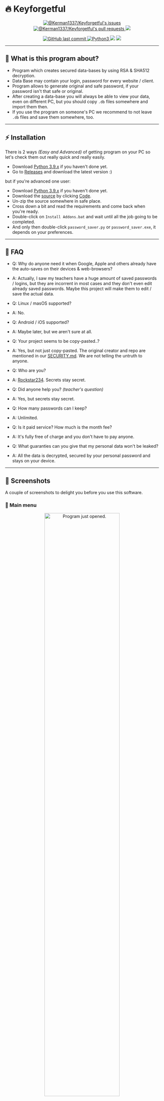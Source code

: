<!-- markdownlint-disable MD032 MD033-->
# 🔥 **Keyforgetful**

<p align="center">
  <a href="https://github.com/Kerman1337/Keyforgetful/issues">
    <img src="https://img.shields.io/github/issues/Kerman1337/Keyforgetful?color=0088ff&style=for-the-badge&logo=github" alt="@Kerman1337/Keyforgetful's issues"/>
  <a href="https://github.com/josee9988/project-template/pulls">
    <img src="https://img.shields.io/github/issues-pr/Kerman1337/Keyforgetful?color=0088ff&style=for-the-badge&logo=github" alt="@Kerman1337/Keyforgetful's pull requests"/>
  </a> 
  <a href="https://github.com/sponsors/Kerman1337">
  <img src="https://img.shields.io/badge/Sponsor-blue?logo=github-sponsors&style=for-the-badge&color=grey">
</a> 
</p>
<p align="center">
  <a href="https://github.com/Kerman1337/Keyforgetful"><img alt="GitHub last commit" src="https://img.shields.io/github/last-commit/Kerman1337/Keyforgetful">
  </a>
  <a href="https://www.python.org/downloads/release/python-380/"><img alt="Python3" src="https://img.shields.io/badge/built%20for-Python≥3.8.X-yellow.svg?style=flat">
  </a>
  <img src="https://img.shields.io/tokei/lines/github/Kerman1337/Keyforgetful">
  <a href="https://github.com/Kerman1337/Keyforgetful/releases"><img src="https://img.shields.io/github/v/release/Kerman1337/Keyforgetful">
  </a>
</p>
  
---

## 🤔 **What is this program about?**

* Program which creates secured data-bases by using RSA & SHA512 decryption.
* Data Base may contain your login, password for every website / client.
* Program allows to generate original and safe password, if your password isn't that safe or original.
* After creating a data-base you will always be able to view your data, even on different PC, but you should copy `.db` files somewhere and import them then.
* If you use the program on someone's PC we recommend to not leave `.db` files and save them somewhere, too.

---

## ⚡ **Installation**

There is 2 ways *(Easy and Advanced)* of getting program on your PC so let's check them out really quick and really easily.
  
* Download [Python 3.9.x](https://python.org/downloads/) if you haven't done yet.
* Go to [Releases](https://github.com/Kerman1337/Keyforgetful/releases) and download the latest version :)
  
  
but if you're advanced one user:
* Download [Python 3.9.x](https://python.org/downloads/) if you haven't done yet. 
* Download the [source](https://github.com/Kerman1337/Keyforgetful/archive/refs/heads/main.zip) by clicking [Code](https://github.com/Kerman1337/Keyforgetful/archive/refs/heads/main.zip).
* Un-zip the source somewhere in safe place.
* Cross down a bit and read the requirements and come back when you're ready.
* Double-click on `Install Addons.bat` and wait until all the job going to be completed.
* And only then double-click `password_saver.py` or `password_saver.exe`, it depends on your preferences.

---

## 📝 **FAQ**

* Q: Why do anyone need it when Google, Apple and others already have the auto-saves on their devices & web-browsers?
* A: Actually, I saw my teachers have a huge amount of saved passwords / logins, but they are incorrent in most cases and they don't even edit already saved passwords. Maybe this project will make them to edit / save the actual data.

* Q: Linux / masOS supported?
* A: No.

* Q: Android / iOS supported?
* A: Maybe later, but we aren't sure at all.
  
* Q: Your project seems to be copy-pasted..?
* A: Yes, but not just copy-pasted. The original creator and repo are mentioned in our [SECURITY.md](https://github.com/Kerman1337/Keyforgetful/security/policy). We are not telling the untruth to anyone.

* Q: Who are you?
* A: [Rockstar234](https://github.com/Rockstar234). Secrets stay secret.

* Q: Did anyone help you? *(teacher's question)*
* A: Yes, but secrets stay secret.

* Q: How many passwords can I keep?
* A: Unlimited.

* Q: Is it paid service? How much is the month fee?
* A: It's fully free of charge and you don't have to pay anyone.

* Q: What guaranties can you give that my personal data won't be leaked?
* A: All the data is decrypted, secured by your personal password and stays on your device.

---

## 📸 **Screenshots**

A couple of screenshots to delight you before you use this software.

### 🔺 Main menu

<p align="center">
  <img width="70%" height="70%" src="" alt="Program just opened.">
</p>

### 🔻 Data-Base creation tab

<p align="center">
  <img width="70%" height="70%" src="" alt="A tab when you're creating a profile.">
</p>

### 📃 Data-Base overview

<p align="center">
  <img width="70%" height="70%" src="" alt="Already created profile showcase.">
</p>

### 📝 Adding password / login tab

<p align="center">
  <img width="70%" height="70%" src="" alt="Adding a data to your data base.">
</p>

### 📋 Password / Login inside the data-base

<p align="center">
  <img width="70%" height="70%" src="" alt="The list of information you added.">
</p>

---

### 🌲 **Project tree**

The list of files that [Keyforgetful](https://github.com/Kerman1337/Keyforgetful) includes in itself! 🙈

```text
├── CHANGELOG.md
├── data
│   ├── .gitkeep
├── drawio
│   ├── ps_database.drawio
│   ├── ps_sync.drawio
│   ├── ps_module.drawio
│   ├── ps_windows.drawio
├── py
│   ├── ui
│   │   ├── about_ui.py
│   │   ├── adding_data_ui.py
│   │   ├── change_ui.py
│   │   ├── database_creation_ui.py
│   │   ├── loading_db_ui.py
│   │   ├── main_menu_ui.py
│   │   ├── settings_ui.py
│   │   ├── start_window_ui.py
│   │   └── sync_db_ui.py
│   ├── about.py
│   ├── adding_data.py
│   ├── change.py
│   ├── database.py
│   ├── database_creation.py
│   ├── loading_db.py
│   ├── main_menu.py
│   ├── print_list.py
│   ├── res_rc.py
│   ├── settings.py
│   ├── show_msg.py
│   ├── spinner_widget.py
│   ├── start_window.py
│   └── sync_db.py
├── resource
│   ├── gif
│   │   ├── loading.gif
│   ├── image
│   │   ├── Icon-Copy.ico
│   │   ├── add_db.ico
│   │   ├── checkmark.ico
│   │   ├── cross.ico
│   │   ├── exit.ico
│   │   ├── key.ico
│   │   ├── print.ico
│   │   ├── question.ico
│   │   ├── save.ico
│   │   ├── search_db.ico
│   │   ├── settings.ico
│   │   ├── sync_db.ico
│   ├── sqlcipher
│   ├── res.qrc
├── ui
│   ├── About.ui
│   ├── AddingData.ui
│   ├── Change.ui
│   ├── DatabaseCreation.ui
│   ├── LoadingDB.ui
│   ├── MainMenu.ui
│   ├── Settings.ui
│   ├── StartWindow.ui
│   ├── SyncDB.ui
├── Install Addons.bat
├── README.md
├── password_saver.py
├── password_saver.exe
└── requirements.txt
```
---
```
1 branch, 9 directory, 66 files
```

---

## 💉 **Project improvements**

If you want to improve the development of this project, you can help us by finding problems and telling us via [Issue reports](https://github.com/Kerman1337/Keyforgetful/issues), but after changing or improving whatever, run the project's tests to prove that they are working, please!

---

## 🍰 **Supporters and donators**

<a href="https://github.com/Kerman1337/Keyforgetful">
  <img alt="@Kerman1337/Keyforgetful's brand logo without text" align="right" src="https://cdn.discordapp.com/emojis/946448229690671144.webp?size=96&quality=lossless" width="18%" />
</a>

We are currently looking for new donators to help and maintain this project! ❤️

By donating, you will help the development of this project, and *you will be featured in this project's README.md*, so everyone can see your kindness and visit your content ⭐.

<a href="https://github.com/sponsors/Kerman1337">
  <img src="https://img.shields.io/badge/Sponsor-Kerman1337/Keyforgetful-blue?logo=github-sponsors&style=for-the-badge&color=red">
</a>

---

## 🎉 Was the project helpful for you? Support us just by following / rating us.

[![GitHub's followers](https://img.shields.io/github/followers/Rockstar234.svg?style=social)](https://github.com/Rockstar234)
[![GitHub stars](https://img.shields.io/github/stars/Kerman1337/Keyforgetful.svg?style=social)](https://github.com/Kerman1337/Keyforgetful/stargazers)
[![GitHub watchers](https://img.shields.io/github/watchers/Kerman1337/Keyforgetful.svg?style=social)](https://github.com/Kerman1337/Keyforgetful/watchers)
[![GitHub forks](https://img.shields.io/github/forks/Kerman1337/Keyforgetful.svg?style=social)](https://github.com/Josee9988/Keyforgetful/network/members)

---

## 🕵️‍♂️ **Follow us on social-media. Support the authors.**

[Twitch](https://twitch.tv/pr3ttyleaf) | [VK](https://vk.com/dominantsquad) | And more...
Have a good one! 👓

---

## **TO DO**
* Добавить скриншоты 
* закомпилить

